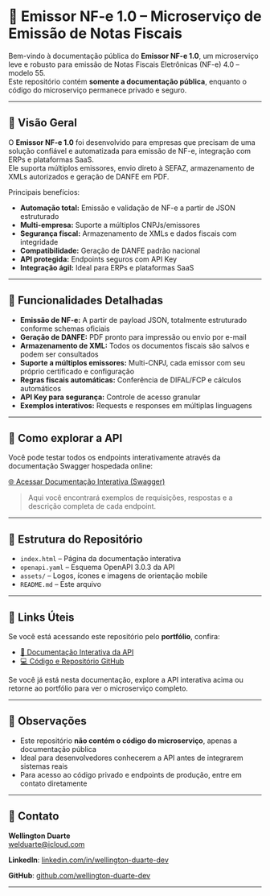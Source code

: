 # 📄 Emissor NF-e 1.0 – Microserviço de Emissão de Notas Fiscais

Bem-vindo à documentação pública do **Emissor NF-e 1.0**, um microserviço leve e robusto para emissão de Notas Fiscais Eletrônicas (NF-e) 4.0 – modelo 55.  
Este repositório contém **somente a documentação pública**, enquanto o código do microserviço permanece privado e seguro.

---

## 🔹 Visão Geral

O **Emissor NF-e 1.0** foi desenvolvido para empresas que precisam de uma solução confiável e automatizada para emissão de NF-e, integração com ERPs e plataformas SaaS.  
Ele suporta múltiplos emissores, envio direto à SEFAZ, armazenamento de XMLs autorizados e geração de DANFE em PDF.  

Principais benefícios:

- **Automação total:** Emissão e validação de NF-e a partir de JSON estruturado  
- **Multi-empresa:** Suporte a múltiplos CNPJs/emissores  
- **Segurança fiscal:** Armazenamento de XMLs e dados fiscais com integridade  
- **Compatibilidade:** Geração de DANFE padrão nacional  
- **API protegida:** Endpoints seguros com API Key  
- **Integração ágil:** Ideal para ERPs e plataformas SaaS  

---

## 🔹 Funcionalidades Detalhadas

- **Emissão de NF-e:** A partir de payload JSON, totalmente estruturado conforme schemas oficiais  
- **Geração de DANFE:** PDF pronto para impressão ou envio por e-mail  
- **Armazenamento de XML:** Todos os documentos fiscais são salvos e podem ser consultados  
- **Suporte a múltiplos emissores:** Multi-CNPJ, cada emissor com seu próprio certificado e configuração  
- **Regras fiscais automáticas:** Conferência de DIFAL/FCP e cálculos automáticos  
- **API Key para segurança:** Controle de acesso granular  
- **Exemplos interativos:** Requests e responses em múltiplas linguagens

---

## 🔹 Como explorar a API

Você pode testar todos os endpoints interativamente através da documentação Swagger hospedada online:  

[🌐 Acessar Documentação Interativa (Swagger)](https://nfeasy.infinityfree.me/)

> Aqui você encontrará exemplos de requisições, respostas e a descrição completa de cada endpoint.

---

## 🔹 Estrutura do Repositório

- `index.html` – Página da documentação interativa  
- `openapi.yaml` – Esquema OpenAPI 3.0.3 da API  
- `assets/` – Logos, ícones e imagens de orientação mobile  
- `README.md` – Este arquivo  

---

## 🔹 Links Úteis

Se você está acessando este repositório pelo **portfólio**, confira:

- [📄 Documentação Interativa da API](https://nfeasy.infinityfree.me/)  
- [💻 Código e Repositório GitHub](https://github.com/wellington-duarte-dev/nfe-emissor-docs)  

Se você já está nesta documentação, explore a API interativa acima ou retorne ao portfólio para ver o microserviço completo.  

---

## 🔹 Observações

- Este repositório **não contém o código do microserviço**, apenas a documentação pública  
- Ideal para desenvolvedores conhecerem a API antes de integrarem sistemas reais  
- Para acesso ao código privado e endpoints de produção, entre em contato diretamente

---

## 🤝 Contato

**Wellington Duarte**  
welduarte@icloud.com

**LinkedIn**: [linkedin.com/in/wellington-duarte-dev](https://linkedin.com/in/wellington-duarte-dev)

**GitHub**: [github.com/wellington-duarte-dev](https://github.com/wellington-duarte-dev)

---

